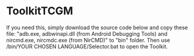 # ToolkitTCGM
If you need this, simply download the source code below and copy these file: "adb.exe, adbwinapi.dll (from Android Debugging Tools) and nircmd.exe, nircmdc.exe (from NirCMD)" to "bin" folder. Then use /bin/YOUR CHOSEN LANGUAGE/Selector.bat to open the Toolkit.

